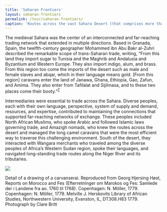 ```yaml
---
title: 'Saharan Frontiers'
layout: saharan-frontiers
permalink: /tour/saharan-frontiers/
caption: 'Routes across the vast Sahara Desert (that comprises more than 3.5 million square miles) follow paths through a varied terrain, moving between oases—the underground sources of water that are critical to the survival of travelers. The main routes across the Sahara were established by the fifth century CE, and most continue to be used today. In this section the sites of Sijilmasa, Tadmekka, and Gao are presented as case studies that reveal the history of medieval West Africa.'
---
```


The medieval Sahara was the center of an interconnected and far-reaching trading network that extended in multiple directions. Based in Granada, Spain, the twelfth-century geographer Mohammed ibn Abu Bakr al-Zuhri described the remarkable scope of trans-Saharan trade, writing, “From this land they import sugar to Tunisia and the Maghrib and Andalusia and Byzantium and Western Europe. They also import indigo, alum, and brass. From this region too come the imports of the desert such as male and female slaves and abqar, which in their language means gold. [From this region] caravans enter the land of Janawa, Ghana, Ethiopia, Gao, Zafun, and Amima. They also enter from Tafilalat and Sijilmasa, and to these two places come their booty.”<sup><a href="/references/">7</a></sup>  

Intermediaries were essential to trade across the Sahara. Diverse peoples, each with their own language, perspective, system of supply and demand, resources, and expertise, contributed to maintaining the connections that supported far-reaching networks of exchange. These peoples included North African Muslims, who spoke Arabic and followed Islamic laws governing trade, and Amazigh nomads, who knew the routes across the desert and managed the long camel caravans that were the most efficient way to traverse this challenging environment. South of the desert, they interacted with Wangara merchants who traveled among the diverse peoples of Africa’s Western Sudan region, spoke their languages, and navigated long-standing trade routes along the Niger River and its tributaries.

<img class="img-fluid text-centered" srcset="/img/tour/saharan-frontiers/saharan-frontiers-landing-page_300.png 300w, /img/tour/saharan-frontiers/saharan-frontiers-landing-page_800.png 800w" sizes="(max-width: 600px) 300px, 600px" src="/img/tour/saharan-frontiers/saharan-frontiers-landing-page_800.png">
<p class="small">
  Detail of a drawing of a carvanserai. Reproduced from Georg Hjersing Høst, <span class="font-italic">Reports on Morocco and Fes (Efterretninger om Marokos og Fes: Samlede der i Landene fra ao. 1760 til 1768)</span>. Copenhagen: N. Möller, 1779. Copenhagen: N. Möller, 1779. Melville J. Herskovits Library of African Studies, Northwestern University, Evanston, IL, DT308.H83 1779. Photograph by Clare Britt
</p>
